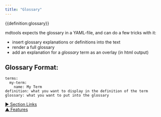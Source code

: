 ```yaml
---
title: "Glossary"
---
```



{{definition:glossary}}

mdtools expects the glossary in a YAML-file, and can do a few tricks with it: 

- insert glossary explanations or definitions into the text
- render a full glossary
- add an explanation for a <dfn data-info="Glossary: A collection of explanations for words the reader might not be familiar with.">glossary</dfn> term as an overlay (in html output)


## Glossary Format:

    terms:
      my-term:
    	name: My Term
	definition: what you want to display in the definition of the term
    glossary: what you want to put into the glossary



[&#9654; Section Links](section-links.html)<br/>[&#9650; Features](features.html)

